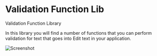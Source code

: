 # Validation Function Lib
Validation Function Library

In this library you will find a number of functions that you can perform validation
for text that goes into Edit text in your application.

![Screenshot](C:\Users\Yahel\Desktop\screen1.png)
